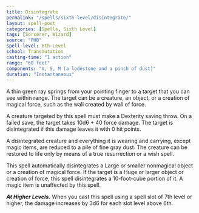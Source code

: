 ```yaml
---
title: Disintegrate
permalink: "/spells/sixth-level/disintegrate/"
layout: spell-post
categories: [Spells, Sixth Level]
tags: [Sorcerer, Wizard]
source: "PHB"
spell-level: 6th-Level
school: Transmutation
casting-time: "1 action"
range: "60 feet"
components: "V, S, M (a lodestone and a pinch of dust)"
duration: "Instantaneous"
---
```


A thin green ray springs from your pointing finger to a target that you can see within range. The target can be a creature, an object, or a creation of magical force, such as the wall created by wall of force.

A creature targeted by this spell must make a Dexterity saving throw. On a failed save, the target takes 10d6 + 40 force damage. The target is disintegrated if this damage leaves it with 0 hit points.

A disintegrated creature and everything it is wearing and carrying, except magic items, are reduced to a pile of fine gray dust. The creature can be restored to life only by means of a true resurrection or a wish spell.

This spell automatically disintegrates a Large or smaller nonmagical object or a creation of magical force. If the target is a Huge or larger object or creation of force, this spell disintegrates a 10-foot-cube portion of it. A magic item is unaffected by this spell.

***At Higher Levels.*** When you cast this spell using a spell slot of 7th level or higher, the damage increases by 3d6 for each slot level above 6th.